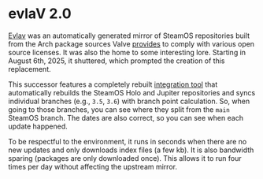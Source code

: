 # evlaV 2.0

[Evlav](https://gitlab.com/evlaV) was an automatically generated mirror of SteamOS repositories built from the Arch package sources Valve [provides](https://steamdeck-packages.steamos.cloud/archlinux-mirror/sources) to comply with various open source licenses. It was also the home to some interesting lore. Starting in August 6th, 2025, it shuttered, which prompted the creation of this replacement.

This successor features a completely rebuilt [integration tool](https://github.com/evlav/evlav) that automatically rebuilds the SteamOS Holo and Jupiter repositories and syncs individual branches (e.g., `3.5`, `3.6`) with branch point calculation. So, when going to those branches, you can see where they split from the `main` SteamOS branch. The dates are also correct, so you can see when each update happened.

To be respectful to the environment, it runs in seconds when there are no new updates and only downloads index files (a few kb). It is also bandwidth sparing (packages are only downloaded once). This allows it to run four times per day without affecting the upstream mirror.
